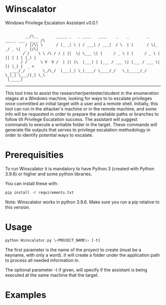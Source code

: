 # Winscalator
Windows Privilege Escalation Assistant v0.0.1

```

         __/\__        _____ _   _ ____   ____    _    _        _  _____ ___  ____ /\
         / |/\\ \      / |_ _| \ | / ___| / ___|  / \  | |      / \|_   _/ _ \|  _ |/\|
        / /    \ \ /\ / / | ||  \| \___ \| |     / _ \ | |     / _ \ | || | | | |_) |
       / /      \ V  V /  | || |\  |___) | |___ / ___ \| |___ / ___ \| || |_| |  _ <
  ____/_/        \_/\_/  |___|_| \_|____/ \____/_/   \_|_____/_/   \_|_| \___/|_| \_\
 |_____|
``` 
----------------------------------------------------------------------------------------------------------
This tool tries to assist the researcher/pentester/student in the enumeration stages at a Windows machine,
looking for ways to to escalate privileges once committed an initial target with a user and
a remote shell. Initially, this tool can run in the attacker's machine or in the remote machine, and some
info will be requested in order to prepare the available paths or branches to follow till Privilege
Escalation success. The assistant will suggest commands to execute a writable folder in the target.
These commands will generate file outputs that serves to privilege escalation methodology in order
to identify potential ways to escalate.

# Prerequisities

To run Winscalator it is mandatory to have Python 3 (created with Python 3.9.6) or higher and some python libraries.

You can install these with:

``` python
pip install -r requirements.txt
```
Note: Winscalator works in python 3.9.6. Make sure you run a pip relative to this version.

# Usage

``` python
python Winscalator.py \<PROJECT_NAME\> [-t]
```
The first parameter is the name of the proyect to create (must be a keyname, with only a word).
It will create a folder under the application path to process all needed information in.

The optional parameter -t if given, will specify if the assistant is being executed at the same machine that the target.

# Examples
